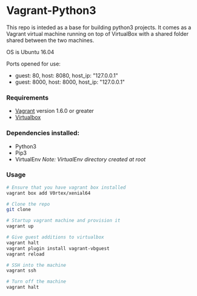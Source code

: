 # Vagrant-Python3
This repo is inteded as a base for building python3 projects. It comes as a Vagrant virtual machine running on top of VirtualBox with a shared folder shared between the two machines.

OS is Ubuntu 16.04



Ports opened for use:
- guest: 80, host: 8080, host_ip: "127.0.0.1"
- guest: 8000, host: 8000, host_ip: "127.0.0.1"
	
### Requirements

- [Vagrant](http://www.vagrantup.com/) version 1.6.0 or greater
- [Virtualbox](https://www.virtualbox.org)

### Dependencies installed: 
- Python3
- Pip3
- VirtualEnv  *Note: VirtualEnv directory created at root*



### Usage

``` bash 
# Ensure that you have vagrant box installed
vagrant box add V0rtex/xenial64

# Clone the repo
git clone

# Startup vagrant machine and provision it
vagrant up

# Give guest additions to virtualbox
vagrant halt
vagrant plugin install vagrant-vbguest
vagrant reload

# SSH into the machine 
vagrant ssh

# Turn off the machine
vagrant halt
```

